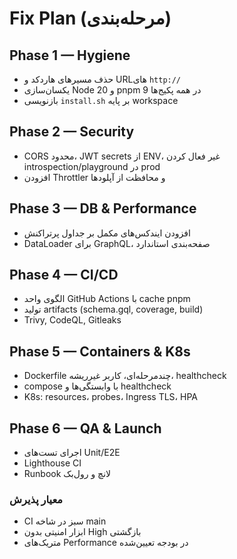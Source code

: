 # Fix Plan (مرحله‌بندی)

## Phase 1 — Hygiene
- حذف مسیرهای هاردکد و URLهای `http://`
- یکسان‌سازی Node 20 و pnpm 9 در همه پکیج‌ها
- بازنویسی `install.sh` بر پایه workspace

## Phase 2 — Security
- CORS محدود، JWT secrets از ENV، غیر فعال کردن introspection/playground در prod
- افزودن Throttler و محافظت از آپلودها

## Phase 3 — DB & Performance
- افزودن ایندکس‌های مکمل بر جداول پرتراکنش
- DataLoader برای GraphQL، صفحه‌بندی استاندارد

## Phase 4 — CI/CD
- الگوی واحد GitHub Actions با cache pnpm
- تولید artifacts (schema.gql, coverage, build)
- Trivy, CodeQL, Gitleaks

## Phase 5 — Containers & K8s
- Dockerfile چندمرحله‌ای، کاربر غیرریشه، healthcheck
- compose با وابستگی‌ها و healthcheck
- K8s: resources، probes، Ingress TLS، HPA

## Phase 6 — QA & Launch
- اجرای تست‌های Unit/E2E
- Lighthouse CI
- Runbook لانچ و رول‌بک

### معیار پذیرش
- CI سبز در شاخه main
- ابزار امنیتی بدون High بازگشتی
- متریک‌های Performance در بودجه تعیین‌شده

